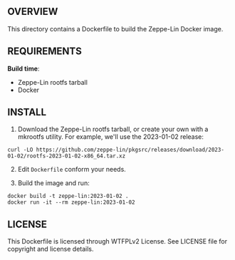OVERVIEW
--------
This directory contains a Dockerfile to build the Zeppe-Lin Docker
image.


REQUIREMENTS
------------
**Build time**:
- Zeppe-Lin rootfs tarball
- Docker


INSTALL
-------
1. Download the Zeppe-Lin rootfs tarball, or create your own with a
   mkrootfs utility.  For example, we'll use the 2023-01-02 release:

```
curl -LO https://github.com/zeppe-lin/pkgsrc/releases/download/2023-01-02/rootfs-2023-01-02-x86_64.tar.xz
```

2. Edit `Dockerfile` conform your needs.

3. Build the image and run:

```
docker build -t zeppe-lin:2023-01-02 .
docker run -it --rm zeppe-lin:2023-01-02
```


LICENSE
-------
This Dockerfile is licensed through WTFPLv2 License.
See LICENSE file for copyright and license details.
